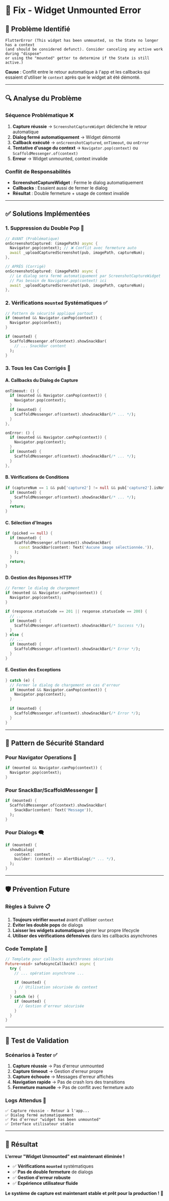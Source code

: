 # 🔧 Fix - Widget Unmounted Error

## 🐛 **Problème Identifié**

```
FlutterError (This widget has been unmounted, so the State no longer has a context 
(and should be considered defunct). Consider canceling any active work during "dispose" 
or using the "mounted" getter to determine if the State is still active.)
```

**Cause** : Conflit entre le retour automatique à l'app et les callbacks qui essaient d'utiliser le `context` après que le widget ait été démonté.

---

## 🔍 **Analyse du Problème**

### **Séquence Problématique** ❌
1. **Capture réussie** → `ScreenshotCaptureWidget` déclenche le retour automatique
2. **Dialog fermé automatiquement** → Widget démonté
3. **Callback exécuté** → `onScreenshotCaptured`, `onTimeout`, ou `onError` 
4. **Tentative d'usage du context** → `Navigator.pop(context)` ou `ScaffoldMessenger.of(context)`
5. **Erreur** → Widget unmounted, context invalide

### **Conflit de Responsabilités**
- **ScreenshotCaptureWidget** : Ferme le dialog automatiquement
- **Callbacks** : Essaient aussi de fermer le dialog
- **Résultat** : Double fermeture + usage de context invalide

---

## ✅ **Solutions Implémentées**

### **1. Suppression du Double Pop** 🚫
```dart
// AVANT (Problématique)
onScreenshotCaptured: (imagePath) async {
  Navigator.pop(context); // ❌ Conflit avec fermeture auto
  await _uploadCapturedScreenshot(pub, imagePath, captureNum);
},

// APRÈS (Corrigé)
onScreenshotCaptured: (imagePath) async {
  // Le dialog sera fermé automatiquement par ScreenshotCaptureWidget
  // Pas besoin de Navigator.pop(context) ici
  await _uploadCapturedScreenshot(pub, imagePath, captureNum);
},
```

### **2. Vérifications `mounted` Systématiques** ✅
```dart
// Pattern de sécurité appliqué partout
if (mounted && Navigator.canPop(context)) {
  Navigator.pop(context);
}

if (mounted) {
  ScaffoldMessenger.of(context).showSnackBar(
    // ... SnackBar content
  );
}
```

### **3. Tous les Cas Corrigés** 📝

#### **A. Callbacks du Dialog de Capture**
```dart
onTimeout: () {
  if (mounted && Navigator.canPop(context)) {
    Navigator.pop(context);
  }
  if (mounted) {
    ScaffoldMessenger.of(context).showSnackBar(/* ... */);
  }
},

onError: () {
  if (mounted && Navigator.canPop(context)) {
    Navigator.pop(context);
  }
  if (mounted) {
    ScaffoldMessenger.of(context).showSnackBar(/* ... */);
  }
},
```

#### **B. Vérifications de Conditions**
```dart
if (captureNum == 1 && pub['capture2'] != null && pub['capture2'].isNotEmpty) {
  if (mounted) {
    ScaffoldMessenger.of(context).showSnackBar(/* ... */);
  }
  return;
}
```

#### **C. Sélection d'Images**
```dart
if (picked == null) {
  if (mounted) {
    ScaffoldMessenger.of(context).showSnackBar(
      const SnackBar(content: Text('Aucune image sélectionnée.')),
    );
  }
  return;
}
```

#### **D. Gestion des Réponses HTTP**
```dart
// Fermer le dialog de chargement
if (mounted && Navigator.canPop(context)) {
  Navigator.pop(context);
}

if (response.statusCode == 201 || response.statusCode == 200) {
  // ...
  if (mounted) {
    ScaffoldMessenger.of(context).showSnackBar(/* Success */);
  }
} else {
  // ...
  if (mounted) {
    ScaffoldMessenger.of(context).showSnackBar(/* Error */);
  }
}
```

#### **E. Gestion des Exceptions**
```dart
} catch (e) {
  // Fermer le dialog de chargement en cas d'erreur
  if (mounted && Navigator.canPop(context)) {
    Navigator.pop(context);
  }
  
  if (mounted) {
    ScaffoldMessenger.of(context).showSnackBar(/* Error */);
  }
}
```

---

## 🎯 **Pattern de Sécurité Standard**

### **Pour Navigator Operations** 🧭
```dart
if (mounted && Navigator.canPop(context)) {
  Navigator.pop(context);
}
```

### **Pour SnackBar/ScaffoldMessenger** 📨
```dart
if (mounted) {
  ScaffoldMessenger.of(context).showSnackBar(
    SnackBar(content: Text('Message')),
  );
}
```

### **Pour Dialogs** 🗨️
```dart
if (mounted) {
  showDialog(
    context: context,
    builder: (context) => AlertDialog(/* ... */),
  );
}
```

---

## 🛡️ **Prévention Future**

### **Règles à Suivre** 📋
1. **Toujours vérifier `mounted`** avant d'utiliser `context`
2. **Éviter les double pops** de dialogs
3. **Laisser les widgets automatiques** gérer leur propre lifecycle
4. **Utiliser des vérifications défensives** dans les callbacks asynchrones

### **Code Template** 📝
```dart
// Template pour callbacks asynchrones sécurisés
Future<void> safeAsyncCallback() async {
  try {
    // ... opération asynchrone ...
    
    if (mounted) {
      // Utilisation sécurisée du context
    }
  } catch (e) {
    if (mounted) {
      // Gestion d'erreur sécurisée
    }
  }
}
```

---

## 🧪 **Test de Validation**

### **Scénarios à Tester** ✅
1. **Capture réussie** → Pas d'erreur unmounted
2. **Capture timeout** → Gestion d'erreur propre
3. **Capture échouée** → Messages d'erreur affichés
4. **Navigation rapide** → Pas de crash lors des transitions
5. **Fermeture manuelle** → Pas de conflit avec fermeture auto

### **Logs Attendus** 📝
```
✅ Capture réussie - Retour à l'app...
✅ Dialog fermé automatiquement
✅ Pas d'erreur "widget has been unmounted"
✅ Interface utilisateur stable
```

---

## 🎉 **Résultat**

**L'erreur "Widget Unmounted" est maintenant éliminée !** 

- ✅ **Vérifications `mounted`** systématiques
- ✅ **Pas de double fermeture** de dialogs  
- ✅ **Gestion d'erreur robuste**
- ✅ **Expérience utilisateur fluide**

**Le système de capture est maintenant stable et prêt pour la production !** 🚀
